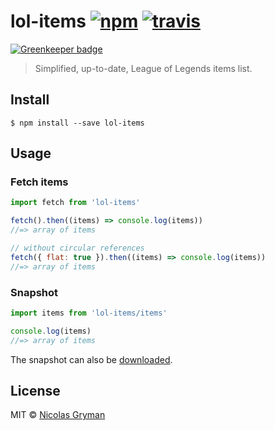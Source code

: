 # lol-items [![npm][npm-image]][npm-url] [![travis][travis-image]][travis-url]

[![Greenkeeper badge](https://badges.greenkeeper.io/ngryman/lol-items.svg)](https://greenkeeper.io/)

[npm-image]: https://img.shields.io/npm/v/lol-items.svg?style=flat
[npm-url]: https://npmjs.org/package/lol-items
[travis-image]: https://img.shields.io/travis/ngryman/lol-items.svg?style=flat
[travis-url]: https://travis-ci.org/ngryman/lol-items

> Simplified, up-to-date, League of Legends items list.


## Install

```
$ npm install --save lol-items
```


## Usage

### Fetch items

```js
import fetch from 'lol-items'

fetch().then((items) => console.log(items))
//=> array of items

// without circular references
fetch({ flat: true }).then((items) => console.log(items))
//=> array of items
```

### Snapshot

```js
import items from 'lol-items/items'

console.log(items)
//=> array of items
```

The snapshot can also be [downloaded].

[downloaded]: https://github.com/ngryman/lol-items/blob/master/items.json


## License

MIT © [Nicolas Gryman](http://ngryman.sh)

